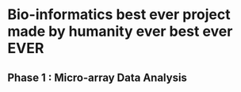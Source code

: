 # Bio-informatics best ever project made by humanity ever best ever EVER

## Phase 1 : Micro-array Data Analysis